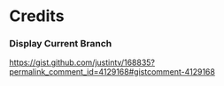 # Credits
### Display Current Branch
https://gist.github.com/justintv/168835?permalink_comment_id=4129168#gistcomment-4129168
